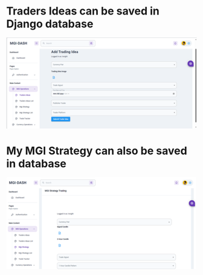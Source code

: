 # Traders Ideas can be saved in Django database
![alt text](image.png)

# My MGI Strategy can also be saved in database
![alt text](image-1.png)